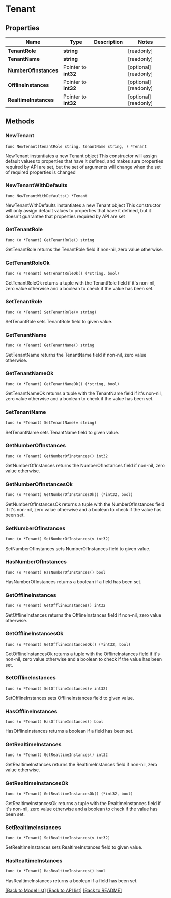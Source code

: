 # Tenant

## Properties

Name | Type | Description | Notes
------------ | ------------- | ------------- | -------------
**TenantRole** | **string** |  | [readonly] 
**TenantName** | **string** |  | [readonly] 
**NumberOfInstances** | Pointer to **int32** |  | [optional] [readonly] 
**OfflineInstances** | Pointer to **int32** |  | [optional] [readonly] 
**RealtimeInstances** | Pointer to **int32** |  | [optional] [readonly] 

## Methods

### NewTenant

`func NewTenant(tenantRole string, tenantName string, ) *Tenant`

NewTenant instantiates a new Tenant object
This constructor will assign default values to properties that have it defined,
and makes sure properties required by API are set, but the set of arguments
will change when the set of required properties is changed

### NewTenantWithDefaults

`func NewTenantWithDefaults() *Tenant`

NewTenantWithDefaults instantiates a new Tenant object
This constructor will only assign default values to properties that have it defined,
but it doesn't guarantee that properties required by API are set

### GetTenantRole

`func (o *Tenant) GetTenantRole() string`

GetTenantRole returns the TenantRole field if non-nil, zero value otherwise.

### GetTenantRoleOk

`func (o *Tenant) GetTenantRoleOk() (*string, bool)`

GetTenantRoleOk returns a tuple with the TenantRole field if it's non-nil, zero value otherwise
and a boolean to check if the value has been set.

### SetTenantRole

`func (o *Tenant) SetTenantRole(v string)`

SetTenantRole sets TenantRole field to given value.


### GetTenantName

`func (o *Tenant) GetTenantName() string`

GetTenantName returns the TenantName field if non-nil, zero value otherwise.

### GetTenantNameOk

`func (o *Tenant) GetTenantNameOk() (*string, bool)`

GetTenantNameOk returns a tuple with the TenantName field if it's non-nil, zero value otherwise
and a boolean to check if the value has been set.

### SetTenantName

`func (o *Tenant) SetTenantName(v string)`

SetTenantName sets TenantName field to given value.


### GetNumberOfInstances

`func (o *Tenant) GetNumberOfInstances() int32`

GetNumberOfInstances returns the NumberOfInstances field if non-nil, zero value otherwise.

### GetNumberOfInstancesOk

`func (o *Tenant) GetNumberOfInstancesOk() (*int32, bool)`

GetNumberOfInstancesOk returns a tuple with the NumberOfInstances field if it's non-nil, zero value otherwise
and a boolean to check if the value has been set.

### SetNumberOfInstances

`func (o *Tenant) SetNumberOfInstances(v int32)`

SetNumberOfInstances sets NumberOfInstances field to given value.

### HasNumberOfInstances

`func (o *Tenant) HasNumberOfInstances() bool`

HasNumberOfInstances returns a boolean if a field has been set.

### GetOfflineInstances

`func (o *Tenant) GetOfflineInstances() int32`

GetOfflineInstances returns the OfflineInstances field if non-nil, zero value otherwise.

### GetOfflineInstancesOk

`func (o *Tenant) GetOfflineInstancesOk() (*int32, bool)`

GetOfflineInstancesOk returns a tuple with the OfflineInstances field if it's non-nil, zero value otherwise
and a boolean to check if the value has been set.

### SetOfflineInstances

`func (o *Tenant) SetOfflineInstances(v int32)`

SetOfflineInstances sets OfflineInstances field to given value.

### HasOfflineInstances

`func (o *Tenant) HasOfflineInstances() bool`

HasOfflineInstances returns a boolean if a field has been set.

### GetRealtimeInstances

`func (o *Tenant) GetRealtimeInstances() int32`

GetRealtimeInstances returns the RealtimeInstances field if non-nil, zero value otherwise.

### GetRealtimeInstancesOk

`func (o *Tenant) GetRealtimeInstancesOk() (*int32, bool)`

GetRealtimeInstancesOk returns a tuple with the RealtimeInstances field if it's non-nil, zero value otherwise
and a boolean to check if the value has been set.

### SetRealtimeInstances

`func (o *Tenant) SetRealtimeInstances(v int32)`

SetRealtimeInstances sets RealtimeInstances field to given value.

### HasRealtimeInstances

`func (o *Tenant) HasRealtimeInstances() bool`

HasRealtimeInstances returns a boolean if a field has been set.


[[Back to Model list]](../README.md#documentation-for-models) [[Back to API list]](../README.md#documentation-for-api-endpoints) [[Back to README]](../README.md)


